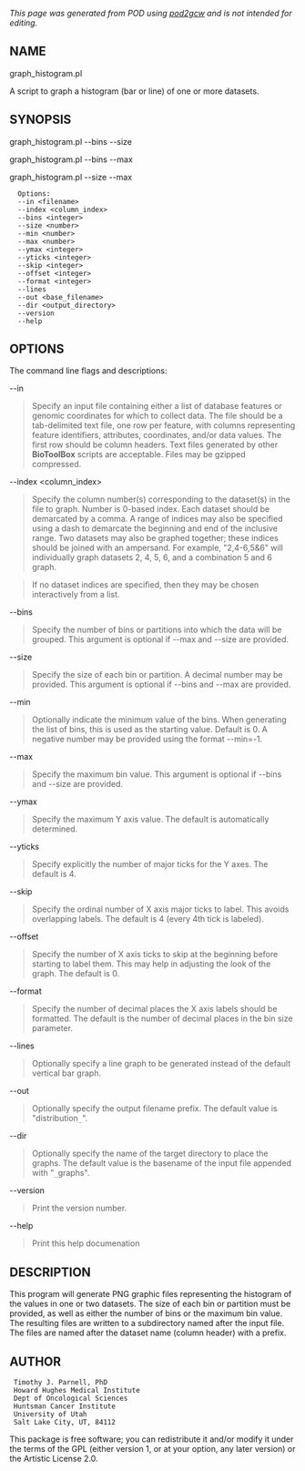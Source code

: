 _This page was generated from POD using [pod2gcw](http://code.google.com/p/pod2gcw) and is not intended for editing._

## NAME ##
graph\_histogram.pl

A script to graph a histogram (bar or line) of one or more datasets.

## SYNOPSIS ##
graph\_histogram.pl --bins <integer> --size <number> <filename>

graph\_histogram.pl --bins <integer> --max <number> <filename>

graph\_histogram.pl --size <number> --max <number> <filename>

```
  Options:
  --in <filename>
  --index <column_index>
  --bins <integer>
  --size <number>
  --min <number>
  --max <number>
  --ymax <integer>
  --yticks <integer>
  --skip <integer>
  --offset <integer>
  --format <integer>
  --lines
  --out <base_filename>
  --dir <output_directory>
  --version
  --help
```
## OPTIONS ##
The command line flags and descriptions:

--in <filename>


> Specify an input file containing either a list of database features or  genomic coordinates for which to collect data. The file should be a  tab-delimited text file, one row per feature, with columns representing  feature identifiers, attributes, coordinates, and/or data values. The  first row should be column headers. Text files generated by other  **BioToolBox** scripts are acceptable. Files may be gzipped compressed.

> 
--index <column\_index>


> Specify the column number(s) corresponding to the dataset(s) in the file to graph. Number is 0-based index. Each dataset should be  demarcated by a comma. A range of indices may also be specified using  a dash to demarcate the beginning and end of the inclusive range.  Two datasets may also be graphed together; these indices should be joined  with an ampersand. For example, "2,4-6,5&6" will individually graph  datasets 2, 4, 5, 6, and a combination 5 and 6 graph.

> 
> If no dataset indices are specified, then they may be chosen  interactively from a list.

> 
--bins <integer>


> Specify the number of bins or partitions into which the data will be  grouped. This argument is optional if --max and --size are provided.

> 
--size <number>


> Specify the size of each bin or partition. A decimal number may be  provided. This argument is optional if --bins and --max are provided.

> 
--min <number>


> Optionally indicate the minimum value of the bins. When generating  the list of bins, this is used as the starting value. Default is 0.  A negative number may be provided using the format --min=-1.

> 
--max <number>


> Specify the maximum bin value. This argument is optional if --bins  and --size are provided.

> 
--ymax <integer>


> Specify the maximum Y axis value. The default is automatically determined.

> 
--yticks <integer>


> Specify explicitly the number of major ticks for the Y axes.  The default is 4.

> 
--skip <integer>


> Specify the ordinal number of X axis major ticks to label. This  avoids overlapping labels. The default is 4 (every 4th tick is labeled).

> 
--offset <integer>


> Specify the number of X axis ticks to skip at the beginning before starting  to label them. This may help in adjusting the look of the graph. The  default is 0.

> 
--format <integer>


> Specify the number of decimal places the X axis labels should be formatted.  The default is the number of decimal places in the bin size parameter.

> 
--lines


> Optionally specify a line graph to be generated instead of the  default vertical bar graph.

> 
--out


> Optionally specify the output filename prefix. The default value is  "distribution`_`".

> 
--dir


> Optionally specify the name of the target directory to place the  graphs. The default value is the basename of the input file  appended with "`_`graphs".

> 
--version


> Print the version number.

> 
--help


> Print this help documenation

> 
## DESCRIPTION ##
This program will generate PNG graphic files representing the histogram  of the values in one or two datasets. The size of each bin or partition  must be provided, as well as either the number of bins or the maximum  bin value. The resulting files are written to a subdirectory named after  the input file. The files are named after the dataset name (column  header) with a prefix.

## AUTHOR ##
```
 Timothy J. Parnell, PhD
 Howard Hughes Medical Institute
 Dept of Oncological Sciences
 Huntsman Cancer Institute
 University of Utah
 Salt Lake City, UT, 84112
```
This package is free software; you can redistribute it and/or modify it under the terms of the GPL (either version 1, or at your option, any later version) or the Artistic License 2.0.

